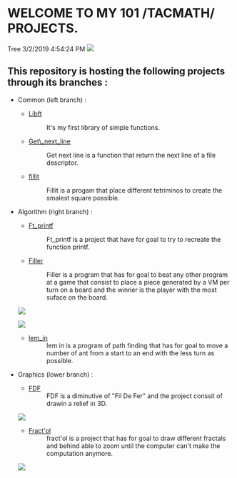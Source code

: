 # WELCOME TO MY 101 /TACMATH/ PROJECTS. #

Tree	3/2/2019 4:54:24 PM 
![](https://github.com/tacmath/pictures/blob/master/holy%20graph.png?raw=true)

This repository is hosting the following projects through its branches :
- 
- Common (left branch) :
	- [Libft](https://github.com/tacmath/libft)
		<dd>It's my first library of simple functions.<dd>

	- [Get\\_next_line](https://github.com/tacmath/get_next_line)
		<dd>Get next line is a function that return the next line of a file descriptor.<dd>
	
	-  [fillit](https://github.com/tacmath/fillit)
		<dd>Fillit is a progam that place different tetriminos to create the smalest square possible.<dd>

- Algorithm (right branch) :
	- [Ft_printf](https://github.com/tacmath/ft_printf)
		<dd>Ft_printf is a project that have for goal to try to recreate the function printf.<dd>

	- [Filler](https://github.com/tacmath/filler)
		<dd>Filler is a program that has for goal to beat any other program at a game that consist to place a piece generated by a VM per turn on a board and the winner is the player with the most suface on the board.<dd>
	
	![](https://github.com/tacmath/pictures/blob/master/filler.gif?raw=true)

	![](https://github.com/tacmath/pictures/blob/master/fillerHigh.gif?raw=true)
	
	- [lem_in](https://github.com/tacmath/lem_in)
		<dd>lem in is a program of path finding that has for goal to move a number of ant from a start to an end with the less turn as possible.<dd>

- Graphics (lower branch) :
	- [FDF](https://github.com/tacmath/FDF)
		<dd>FDF is a diminutive of "Fil De Fer" and the project conssit of drawin a relief in 3D.<dd>	
	![](https://github.com/tacmath/pictures/blob/master/fdf.gif?raw=true)

	- [Fract'ol](https://github.com/tacmath/fractol)
		<dd>fract'ol is a project that has for goal to draw different fractals and behind able to zoom until the computer can't make the computation anymore.<dd>
	
	![](https://github.com/tacmath/pictures/blob/master/fractol.gif?raw=true)
